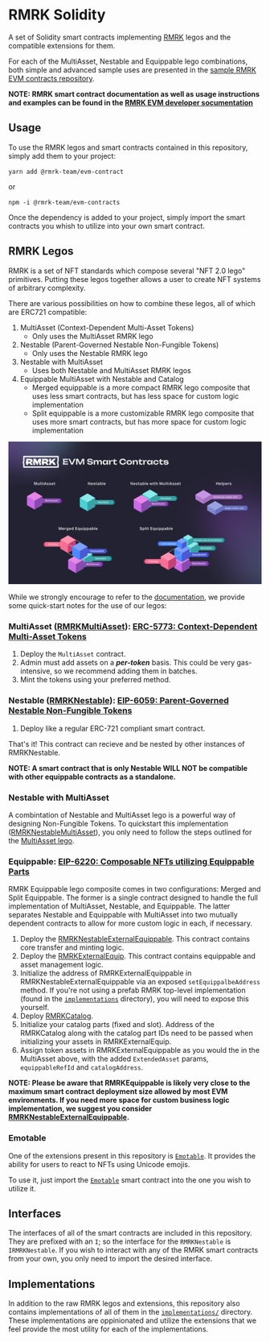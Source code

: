 # RMRK Solidity

A set of Solidity smart contracts implementing [RMRK](https://rmrk.app) legos and the compatible extensions for them.

For each of the MultiAsset, Nestable and Equippable lego combinations, both simple and advanced sample uses are
presented in the [sample RMRK EVM contracts repository](https://github.com/rmrk-team/evm-sample-contracts).

**NOTE: RMRK smart contract documentation as well as usage instructions and examples can be found in the
[RMRK EVM developer socumentation](https://evm.rmrk.app)**

## Usage

To use the RMRK legos and smart contracts contained in this repository, simply add them to your project:

```shell
yarn add @rmrk-team/evm-contract
```

or

```shell
npm -i @rmrk-team/evm-contracts
```

Once the dependency is added to your project, simply import the smart contracts you whish to utilize into your own smart
contract.

## RMRK Legos

RMRK is a set of NFT standards which compose several "NFT 2.0 lego" primitives. Putting these legos together allows a
user to create NFT systems of arbitrary complexity.

There are various possibilities on how to combine these legos, all of which are ERC721 compatible:

1. MultiAsset (Context-Dependent Multi-Asset Tokens)
    - Only uses the MultiAsset RMRK lego
2. Nestable (Parent-Governed Nestable Non-Fungible Tokens)
    - Only uses the Nestable RMRK lego
3. Nestable with MultiAsset
    - Uses both Nestable and MultiAsset RMRK legos
4. Equippable MultiAsset with Nestable and Catalog
    - Merged equippable is a more compact RMRK lego composite that uses less smart contracts, but has less space for
    custom logic implementation
    - Split equippable is a more customizable RMRK lego composite that uses more smart contracts, but has more space for
    custom logic implementation

![RMRK Legos infographic](img/RMRKLegoInfographics.png)

While we strongly encourage to refer to the [documentation](http://evm.rmrk.app), we provide some quick-start notes for
the use of our legos:

### MultiAsset ([RMRKMultiAsset](./contracts/RMRK/multiasset/RMRKMultiAsset.sol)): [ERC-5773: Context-Dependent Multi-Asset Tokens](https://eips.ethereum.org/EIPS/eip-5773)

1. Deploy the `MultiAsset` contract.
2. Admin must add assets on a ***per-token*** basis. This could be very gas-intensive, so we recommend adding them in
   batches.
3. Mint the tokens using your preferred method.

### Nestable ([RMRKNestable](./contracts/RMRK/nestable/RMRKNestable.sol)): [EIP-6059: Parent-Governed Nestable Non-Fungible Tokens](https://eips.ethereum.org/EIPS/eip-6059)

1. Deploy like a regular ERC-721 compliant smart contract.

That's it! This contract can recieve and be nested by other instances of RMRKNestable.

**NOTE: A smart contract that is only Nestable WILL NOT be compatible with other equippable contracts as a standalone.**

### Nestable with MultiAsset

A combintation of Nestable and MultiAsset lego is a powerful way of designing Non-Fungible Tokens. To quickstart this
implementation ([RMRKNestableMultiAsset](./contracts/RMRK/nestable/RMRKNestableMultiAsset.sol)), you only need to follow
the steps outlined for the [MultiAsset lego](#multiasset-rmrkmultiasset-erc-5773-context-dependent-multi-asset-tokens).

### Equippable: [EIP-6220: Composable NFTs utilizing Equippable Parts](https://eips.ethereum.org/EIPS/eip-6220)

RMRK Equippable lego composite comes in two configurations: Merged and Split Equippable. The former is a single contract
designed to handle the full implementation of MultiAsset, Nestable, and Equippable. The latter separates Nestable and
Equippable with MultiAsset into two mutually dependent contracts to allow for more custom logic in each, if necessary.

1. Deploy the [RMRKNestableExternalEquippable](./contracts/RMRK/equippable/RMRKNestableExternalEquip.sol). This contract
   contains core transfer and minting logic.
2. Deploy the [RMRKExternalEquip](./contracts/RMRK/equippable/RMRKExternalEquip.sol). This contract contains equippable
   and asset management logic.
3. Initialize the address of RMRKExternalEquippable in RMRKNestableExternalEquippable via an exposed
   `setEquippalbeAddress` method. If you're not using a prefab RMRK top-level implementation (found in the
   [`implementations`](./contracts/implementations/) directory), you will need to expose this yourself.
4. Deploy [RMRKCatalog](./contracts/RMRK/catalog/RMRKCatalog.sol).
5. Initialize your catalog parts (fixed and slot). Address of the RMRKCatalog along with the catalog part IDs need to be
   passed when initializing your assets in RMRKExternalEquip.
6. Assign token assets in RMRKExternalEquippable as you would the in the MultiAsset above, with the added `ExtendedAsset`
   params, `equippableRefId` and `catalogAddress`.

**NOTE: Please be aware that RMRKEquippable is likely very close to the maximum smart contract deployment size allowed
by most EVM environments. If you need more space for custom business logic implementation, we suggest you consider
[RMRKNestableExternalEquippable](./contracts/RMRK/equippable/RMRKNestableExternalEquip.sol).**

### Emotable

One of the extensions present in this repository is [`Emotable`](./contracts/RMRK/extension/emotable/RMRKEmotable.sol).
It provides the ability for users to react to NFTs using Unicode emojis.

To use it, just import the [`Emotable`](./contracts/RMRK/extension/emotable/RMRKEmotable.sol) smart contract into the
one you wish to utilize it.

## Interfaces

The interfaces of all of the smart contracts are included in this repository. They are prefixed with an `I`; so the
interface for the `RMRKNestable` is `IRMRKNestable`. If you wish to interact with any of the RMRK smart contracts from
your own, you only need to import the desired interface.

## Implementations

In addition to the raw RMRK legos and extensions, this repository also contains implementations of all of them in the
[`implementations/`](./contracts/implementations/) directory. These implementations are oppinionated and utilize the
extensions that we feel provide the most utility for each of the implementations.

<!-- ## Fractional

> TBD

Turning NFTs into fractional tokens after a deposit of RMRK.
The deposit size should be read from Settings.

## Settings

> TBD

A storage contract containing values like the RMRK Fungibilization deposit (how many tokens you need to make an NFT into a collection of fungibles) and other governance-settable values.

## Logic

> TBD

JSONlogic for front-end variability based on on-chain values.
Logic should go into a Logic field of the NFT's body, and is executed exclusively in the client.

## Harberger

> TBD

An extension for the contracts to make them Harberger-taxable by default, integrating the selling and taxing functionality right into the NFT's mint. This does mean the NFT can never not be Harb-taxed, but there can be an on-off flag for this that the _ultimate owner_ (a new owner type?) can flip. -->
